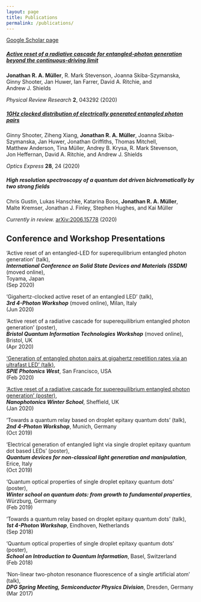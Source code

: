```yaml
---
layout: page
title: Publications
permalink: /publications/
---
```


[Google Scholar page](https://scholar.google.com/citations?user=OBSTfakAAAAJ)


<!-- ![image](/img/portrait.png){: style="float: left" height="256" width="256"} -->

##### [**Active reset of a radiative cascade for entangled-photon generation beyond the continuous-driving limit**](https://doi.org/10.1103/PhysRevResearch.2.04329)
**Jonathan&nbsp;R.&nbsp;A.&nbsp;Müller**, R.&nbsp;Mark&nbsp;Stevenson, Joanna&nbsp;Skiba-Szymanska, Ginny&nbsp;Shooter, Jan&nbsp;Huwer, Ian&nbsp;Farrer, David&nbsp;A.&nbsp;Ritchie, and Andrew&nbsp;J.&nbsp;Shields  
<!--**Müller, Jonathan RA**;  Stevenson, R Mark; Skiba-Szymanska, Joanna; Shooter, Ginny; Huwer, Jan; Farrer, Ian; Ritchie, David A; Shields, Andrew J;   -->
_Physical Review Research_ **2**, 043292 (2020)

##### [**1GHz clocked distribution of electrically generated entangled photon pairs**](https://doi.org/10.1364/OE.405466)
Ginny&nbsp;Shooter, Ziheng&nbsp;Xiang, **Jonathan&nbsp;R.&nbsp;A.&nbsp;Müller**, Joanna&nbsp;Skiba-Szymanska, Jan&nbsp;Huwer, Jonathan&nbsp;Griffiths, Thomas&nbsp;Mitchell, Matthew&nbsp;Anderson, Tina&nbsp;Müller, Andrey&nbsp;B.&nbsp;Krysa, R.&nbsp;Mark&nbsp;Stevenson, Jon&nbsp;Heffernan, David&nbsp;A.&nbsp;Ritchie, and Andrew&nbsp;J.&nbsp;Shields  
<!-- Shooter, Ginny; Xiang, Ziheng; **Müller, Jonathan RA**; Skiba-Szymanska, Joanna; Huwer, Jan; Griffiths, Jonathan; Mitchell, Thomas; Anderson, Matthew; Müller, Tina; Krysa, Andrey B; Stevenson, R Mark; Heffernan, Jon; Ritchie, David A; Shields, Andrew J; -->
_Optics Express_ **28**, 24 (2020)

##### **High resolution spectroscopy of a quantum dot driven bichromatically by two strong fields**
Chris&nbsp;Gustin, Lukas&nbsp;Hanschke, Katarina&nbsp;Boos, **Jonathan&nbsp;R.&nbsp;A.&nbsp;Müller**, Malte&nbsp;Kremser, Jonathan&nbsp;J.&nbsp;Finley, Stephen&nbsp;Hughes, and Kai&nbsp;Müller  
<!-- Gustin, Chris; Hanschke, Lukas; Boos, Katarina; **Müller, Jonathan RA**; Kremser, Malte; Finley, Jonathan J; Hughes, Stephen; Müller, Kai;   -->
_Currently in review._ [arXiv:2006.15778](https://arxiv.org/abs/2006.15778) (2020)


## Conference and Workshop Presentations
‘Active reset of an entangled-LED for superequilibrium entangled photon generation’ (talk),  
**_International Conference on Solid State Devices and Materials (SSDM)_** (moved online),  
Toyama, Japan  
(Sep 2020)

‘Gigahertz-clocked active reset of an entangled LED’ (talk),  
**_3rd 4-Photon Workshop_** (moved online), Milan, Italy  
(Jun 2020)

‘Active reset of a radiative cascade for superequilibrium entangled photon generation’ (poster),  
**_Bristol Quantum Information Technologies Workshop_** (moved online), Bristol, UK  
(Apr 2020)

[‘Generation of entangled photon pairs at gigahertz repetition rates via an ultrafast LED’ (talk)](https://spie.org/PW20O/conferencedetails/ultrafast-phenomena-and-nanophotonics#2545685:~:text=Generation%20of%20entangled%20photon%20pairs%20at,Toshiba%20Research%20Europe%20Ltd.%20(United%20Kingdom)),  
**_SPIE Photonics West_**, San Francisco, USA  
(Feb 2020)

[‘Active reset of a radiative cascade for superequilibrium entangled photon generation’ (poster)](https://sites.google.com/sheffield.ac.uk/nano-photonics-winter-school/abstract?authuser=0#h.p_QQmZLXIo_FAU:~:text=3%20%2D%20Jonathan%20M%C3%BCller%20%2D%20Toshiba,repetition%20rates%20via%20an%20entangled%20LED),  
**_Nanophotonics Winter School_**, Sheffield, UK  
(Jan 2020)

‘Towards a quantum relay based on droplet epitaxy quantum dots’ (talk),  
**_2nd 4-Photon Workshop_**, Munich, Germany  
(Oct 2019)

‘Electrical generation of entangled light via single droplet epitaxy quantum dot based LEDs’ (poster),  
**_Quantum devices for non-classical light generation and manipulation_**, Erice, Italy  
(Oct 2019)

‘Quantum optical properties of single droplet epitaxy quantum dots’ (poster),  
**_Winter school on quantum dots: from growth to fundamental properties_**,  
Würzburg, Germany  
(Feb 2019)

‘Towards a quantum relay based on droplet epitaxy quantum dots’ (talk),  
**_1st 4-Photon Workshop_**, Eindhoven, Netherlands  
(Sep 2018)

‘Quantum optical properties of single droplet epitaxy quantum dots’ (poster),  
**_School on Introduction to Quantum Information_**, Basel, Switzerland  
(Feb 2018)

‘Non-linear two-photon resonance fluorescence of a single artificial atom’ (talk),  
**_DPG Spring Meeting, Semiconductor Physics Division_**, Dresden, Germany  
(Mar 2017)
